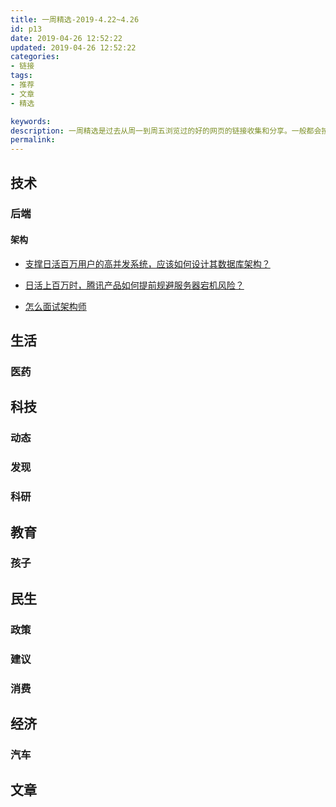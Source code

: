 ```yaml
---
title: 一周精选-2019-4.22~4.26
id: p13
date: 2019-04-26 12:52:22
updated: 2019-04-26 12:52:22
categories: 
- 链接
tags: 
- 推荐
- 文章
- 精选

keywords:
description: 一周精选是过去从周一到周五浏览过的好的网页的链接收集和分享。一般都会按时在每周五晚上发布。涉及内容主要包含但不限于技术。
permalink:
---
```


## 技术

### 后端

#### 架构

* [支撑日活百万用户的高并发系统，应该如何设计其数据库架构？](https://juejin.im/post/5c6a9f25518825787e69e70a)

* [日活上百万时，腾讯产品如何提前规避服务器宕机风险？](https://cloud.tencent.com/developer/article/1005074)

* [怎么面试架构师](https://casatwy.com/zen-yao-mian-shi-jia-gou-shi.html)

## 生活

### 医药

## 科技

### 动态

### 发现

### 科研

## 教育

### 孩子

## 民生

### 政策

### 建议

### 消费

## 经济

### 汽车

## 文章
